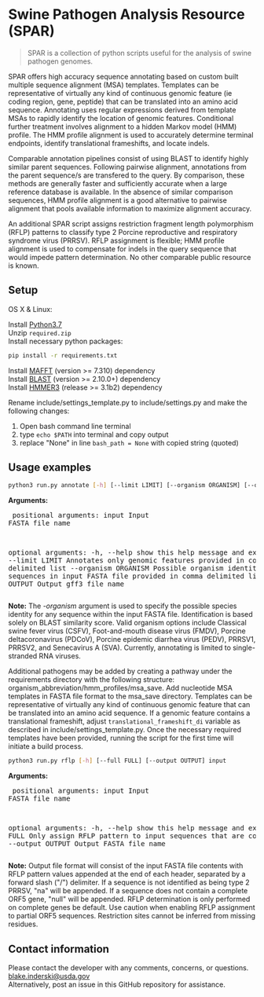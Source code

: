 # Swine Pathogen Analysis Resource (SPAR)
> SPAR is a collection of python scripts useful for the analysis of swine pathogen genomes. 

SPAR offers high accuracy sequence annotating based on custom built multiple sequence alignment (MSA) templates. Templates can be representative of virtually any kind of continuous genomic feature (ie coding region, gene, peptide) that can be translated into an amino acid sequence. Annotating uses regular expressions derived from template MSAs to rapidly identify the location of genomic features. Conditional further treatment involves alignment to a hidden Markov model (HMM) profile. The HMM profile alignment is used to accurately determine terminal endpoints, identify translational frameshifts, and locate indels.

Comparable annotation pipelines consist of using BLAST to identify highly similar parent sequences. Following pairwise alignment, annotations from the parent sequence/s are transfered to the query. By comparison, these methods are generally faster and sufficiently accurate when a large reference database is available. In the absence of  similar comparison sequences, HMM profile alignment is a good alternative to pairwise alignment that pools available information to maximize alignment accuracy.

An additional SPAR script assigns restriction fragment length polymorphism (RFLP) patterns to classify type 2 Porcine reproductive and respiratory syndrome virus (PRRSV). RFLP assignment is flexible; HMM profile alignment is used to compensate for indels in the query sequence that would impede pattern determination. No other comparable public resource is known.


## Setup

OS X & Linux:

Install [Python3.7][python3]<br />
Unzip `required.zip`<br />
Install necessary python packages:<br />
```sh
pip install -r requirements.txt
```
Install [MAFFT][mafft] (version >= 7.310) dependency<br />
Install [BLAST][blast] (version >= 2.10.0+) dependency<br />
Install [HMMER3][hmmer3] (release >= 3.1b2) dependency<br />

Rename include/settings_template.py to include/settings.py and make the following changes:
1) Open bash command line terminal
2) type `echo $PATH` into terminal and copy output
3) replace "None" in line `bash_path = None` with copied string (quoted)


## Usage examples

```sh
python3 run.py annotate [-h] [--limit LIMIT] [--organism ORGANISM] [--output OUTPUT] input
```
**Arguments:**<pre>
positional arguments:
  input                Input FASTA file name

optional arguments:
  -h, --help           show this help message and exit
  --limit LIMIT        Annotates only genomic features provided in comma
                       delimited list
  --organism ORGANISM  Possible organism identity of sequences in input FASTA
                       file provided in comma delimited list
  --output OUTPUT      Output gff3 file name</pre>

**Note:** The *-organism* argument is used to specify the possible species identity for any sequence within the input FASTA file. Identification is based solely on BLAST similarity score. Valid organism options include Classical swine fever virus (CSFV), Foot-and-mouth disease virus (FMDV), Porcine deltacoronavirus (PDCoV), Porcine epidemic diarrhea virus (PEDV), PRRSV1, PRRSV2, and Senecavirus A (SVA). Currently, annotating is limited to single-stranded RNA viruses.

Additional pathogens may be added by creating a pathway under the requirements directory with the following structure: organism\_abbreviation/hmm\_profiles/msa_save. Add nucleotide MSA templates in FASTA file format to the msa\_save directory. Templates can be representative of virtually any kind of continuous genomic feature that can be translated into an amino acid sequence. If a genomic feature contains a translational frameshift, adjust `translational_frameshift_di` variable as described in include/settings_template.py. Once the necessary required templates have been provided, running the script for the first time will initiate a build process.<br />

```sh
python3 run.py rflp [-h] [--full FULL] [--output OUTPUT] input
```
**Arguments:**<pre>
positional arguments:
  input            Input FASTA file name

optional arguments:
  -h, --help       show this help message and exit
  --full FULL      Only assign RFLP pattern to input sequences that are
                   complete
  --output OUTPUT  Output FASTA file name</pre>

**Note:** Output file format will consist of the input FASTA file contents with RFLP pattern values appended at the end of each header, separated by a forward slash ("/") delimiter. If a sequence is not identified as being type 2 PRRSV, "na" will be appended. If a sequence does not contain a complete ORF5 gene, "null" will be appended. RFLP determination is only performed on complete genes be default. Use caution when enabling RFLP assignment to partial ORF5 sequences. Restriction sites cannot be inferred from missing residues.


## Contact information

Please contact the developer with any comments, concerns, or questions.<br />
blake.inderski@usda.gov<br />
Alternatively, post an issue in this GitHub repository for assistance.<br />

[python3]: https://docs.python-guide.org/starting/install3/linux/
[mafft]: https://mafft.cbrc.jp/alignment/software/
[blast]: https://blast.ncbi.nlm.nih.gov/Blast.cgi?PAGE_TYPE=BlastDocs&DOC_TYPE=Download
[hmmer3]: http://hmmer.org/download.html